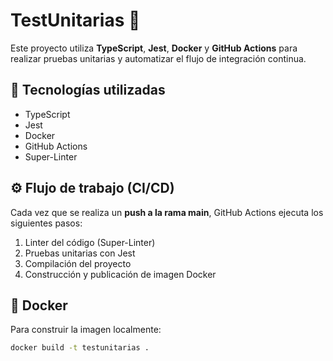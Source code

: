 # TestUnitarias 🧪

Este proyecto utiliza **TypeScript**, **Jest**, **Docker** y **GitHub Actions** para realizar pruebas unitarias y automatizar el flujo de integración continua.

## 🚀 Tecnologías utilizadas
- TypeScript  
- Jest  
- Docker  
- GitHub Actions  
- Super-Linter  

## ⚙️ Flujo de trabajo (CI/CD)
Cada vez que se realiza un **push a la rama main**, GitHub Actions ejecuta los siguientes pasos:
1. Linter del código (Super-Linter)
2. Pruebas unitarias con Jest
3. Compilación del proyecto
4. Construcción y publicación de imagen Docker

## 🐳 Docker
Para construir la imagen localmente:
```bash
docker build -t testunitarias .
